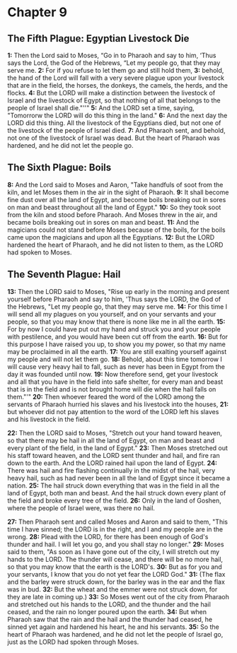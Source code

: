 # Chapter 9

## The Fifth Plague: Egyptian Livestock Die

**1:** Then the Lord said to Moses, “Go in to Pharaoh and say to him, ‘Thus says the Lord, the God of the Hebrews, “Let my people go, that they may serve me.
**2:** For if you refuse to let them go and still hold them,
**3:** behold, the hand of the Lord will fall with a very severe plague upon your livestock that are in the field, the horses, the donkeys, the camels, the herds, and the flocks.
**4:** But the LORD will make a distinction between the livestock of Israel and the livestock of Egypt, so that nothing of all that belongs to the people of Israel shall die."''"
**5:** And the LORD set a time, saying, "Tomorrorw the LORD will do this thing in the land."
**6:** And the next day the LORD did this thing. All the livestock of the Egyptians died, but not one of the livestock of the people of Israel died.
**7:** And Pharaoh sent, and behold, not one of the livestock of Israel was dead. But the heart of Pharaoh was hardened, and he did not let the people go.

## The Sixth Plague: Boils

**8:** And the Lord said to Moses and Aaron, "Take handfuls of soot from the kiln, and let Moses them in the air in the sight of Pharaoh.
**9:** It shall become fine dust over all the land of Egypt, and become boils breaking out in sores on man and beast throughout all the land of Egypt."
**10:** So they took soot from the kiln and stood before Pharaoh. And Moses threw in the air, and became boils breaking out in sores on man and beast.
**11:** And the magicians could not stand before Moses because of the boils, for the boils came upon the magicians and upon all the Egyptians.
**12:** But the LORD hardened the heart of Pharaoh, and he did not listen to them, as the LORD had spoken to Moses.

## The Seventh Plague: Hail

**13:** Then the LORD said to Moses, "Rise up early in the morning and present yourself before Pharaoh and say to him, 'Thus says the LORD, the God of the Hebrews, "Let my people go, that they may serve me.
**14:** For this time I will send all my plagues on you yourself, and on your servants and your people, so that you may know that there is none like me in all the earth.
**15:** For by now I could have put out my hand and struck you and your people with pestilence, and you would have been cut off from the earth.
**16:** But for this purpose I have raised you up, to show you my power, so that my name may be proclaimed in all the earth.
**17:** You are still exalting yourself against my people and will not let them go.
**18:** Behold, about this time tomorrow I will cause very heavy hail to fall, such as never has been in Egypt from the day it was founded until now.
**19:** Now therefore send, get your livestock and all that you have in the field into safe shelter, for every man and beast that is in the field and is not brought home will die when the hail falls on them."'"
**20:** Then whoever feared the word of the LORD among the servants of Pharaoh hurried his slaves and his livestock into the houses,
**21:** but whoever did not pay attention to the word of the LORD left his slaves and his livestock in the field.

**22:** Then the LORD said to Moses, "Stretch out your hand toward heaven, so that there may be hail in all the land of Egypt, on man and beast and every plant of the field, in the land of Egypt."
**23:** Then Moses stretched out his staff toward heaven, and the LORD sent thunder and hail, and fire ran down to the earth. And the LORD rained hail upon the land of Egypt.
**24:** There was hail and fire flashing continually in the midst of the hail, very heavy hail, such as had never been in all the land of Egypt since it became a nation.
**25:** The hail struck down everything that was in the field in all the land of Egypt, both man and beast. And the hail struck down every plant of the field and broke every tree of the field.
**26:** Only in the land of Goshen, where the people of Israel were, was there no hail.

**27:** Then Pharaoh sent and called Moses and Aaron and said to them, "This time I have sinned; the LORD is in the right, and I and my people are in the wrong.
**28:** Plead with the LORD, for there has been enough of God's thunder and hail. I will let you go, and you shall stay no longer."
**29:** Moses said to them, "As soon as I have gone out of the city, I will stretch out my hands to the LORD. The thunder will cease, and there will be no more hail, so that you may know that the earth is the LORD's.
**30:** But as for you and your servants, I know that you do not yet fear the LORD God."
**31:** (The flax and the barley were struck down, for the barley was in the ear and the flax was in bud.
**32:** But the wheat and the emmer were not struck down, for they are late in coming up.)
**33:** So Moses went out of the city from Pharaoh and stretched out his hands to the LORD, and the thunder and the hail ceased, and the rain no longer poured upon the earth.
**34:** But when Pharaoh saw that the rain and the hail and the thunder had ceased, he sinned yet again and hardened his heart, he and his servants.
**35:** So the heart of Pharaoh was hardened, and he did not let the people of Israel go, just as the LORD had spoken through Moses.
